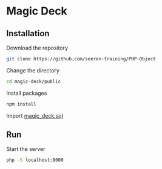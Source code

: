 # Magic Deck

## Installation


Download the repository

```bash
git clone https://github.com/seeren-training/PHP-Object
```

Change the directory

```bash
cd magic-deck/public
```

Install packages

```bash
npm install
```

Import [magic_deck.sql](./magic_deck.sql)

## Run

Start the server

```bash
php -S localhost:8000
```






